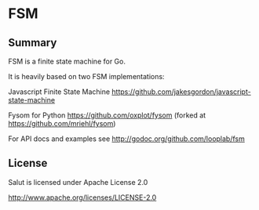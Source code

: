 # FSM

## Summary

FSM is a finite state machine for Go.

It is heavily based on two FSM implementations:

Javascript Finite State Machine
https://github.com/jakesgordon/javascript-state-machine

Fysom for Python
https://github.com/oxplot/fysom (forked at https://github.com/mriehl/fysom)

For API docs and examples see http://godoc.org/github.com/looplab/fsm

## License

Salut is licensed under Apache License 2.0

http://www.apache.org/licenses/LICENSE-2.0
